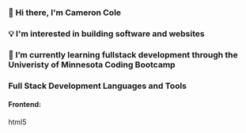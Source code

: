 ### 👋 Hi there, I'm Cameron Cole 
### 💡 I'm interested in building software and websites
### 🌱 I’m currently learning fullstack development through the Univeristy of Minnesota Coding Bootcamp

### Full Stack Development Languages and Tools

#### Frontend:
html5

<!--
**cam-cole/cam-cole** is a ✨ _special_ ✨ repository because its `README.md` (this file) appears on your GitHub profile.

Here are some ideas to get you started:

- 🔭 I’m currently working on ...
- 🌱 I’m currently learning ...
- 👯 I’m looking to collaborate on ...
- 🤔 I’m looking for help with ...
- 💬 Ask me about ...
- 📫 How to reach me: ...
- 😄 Pronouns: ...
- ⚡ Fun fact: ...
-->
